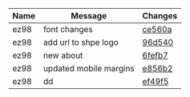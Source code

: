 | Name | Message | Changes |
| ---- | ----------- | ---- |
| ez98 | font changes | [ce560a](https://github.com/ez98/Eric-Zacarias.github.io/commit/ce560a36afb8d77dbfe9bbd0adb534fd5a993b7c) |
| ez98 | add url to shpe logo | [96d540](https://github.com/ez98/Eric-Zacarias.github.io/commit/96d5406e9f71db38a051cf0981f084f51af9d1ca) |
| ez98 | new about | [6fefb7](https://github.com/ez98/Eric-Zacarias.github.io/commit/6fefb799b27adb0546e5d9f53140772aaabe2b14) |
| ez98 | updated mobile margins | [e856b2](https://github.com/ez98/Eric-Zacarias.github.io/commit/e856b2628f9c1dd751ab7e38ba3801d90c16cbf1) |
| ez98 | dd | [ef49f5](https://github.com/ez98/Eric-Zacarias.github.io/commit/ef49f55246369d5fb306d1908b607373f9637829) |
